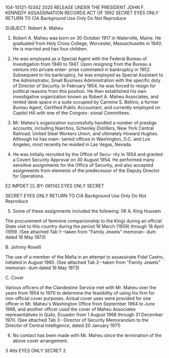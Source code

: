 104-10121-10342 2025 RELEASE UNDER THE PRESIDENT JOHN F. KENNEDY ASSASSINATION RECORDS ACT OF 1992
SECRET
EYES ONLY RETURN TO CIA
Background Use Only
Do Not Reproduce

SUBJECT: Robert A. Maheu

1. Robert A. Maheu was born on 30 October 1917 in
Waterville, Maine. He graduated from Holy Cross College,
Worcester, Massachusetts in 1940. He is married and has
four children.

2. He was employed as a Special Agent with the
Federal Bureau of Investigation from 1940 to 1947. Upon
resigning from the Bureau a venture into private enter-
prise culminated in bankruptcy in 1952. Subsequent to
his bankruptcy, he was employed as Special Assistant to
the Administrator, Small Business Administration with the
specific duty of Director of Security. In February 1954,
he was forced to resign for political reasons from this
position. He then established his own investigative
organization known as Robert A. Maheu Associates, and
rented desk space in a suite occupied by Carmine S. Bellino,
a former Bureau Agent, Certified Public Accountant, and
currently employed on Capitol Hill with one of the Congres-
sional Committees.

3. Mr. Maheu's organization successfully handled a
number of prestige accounts, including Niarchos, Schenley
Distillers, New York Central Railroad, United Steel Workers
Union, and ultimately Howard Hughes. Although he has main-
tained offices in Washington, D.C. and Los Angeles, most
recently he resided in Las Vegas, Nevada.

4. He was initially recruited by the Office of Secu-
rity in 1954 and granted a Covert Security Approval on 30
August 1954. He performed many sensitive assignments for
the Office of Security, and also accepted assignments from
elements of the predecessor of the Deputy Director for
Operations.

E2 IMPDET
CL BY: 061142
EYES ONLY
SECRET

SECRET
EYES ONLY RETURN TO CIA
Background Use Only
Do Not Reproduce

5. Some of these assignments included the
following:
06
A. King Hussein

The procurement of feminine companionship
to the King) during an official State visit
to this country during the period 16 March
(1959) through 18 April (1959. (See attached
Tab 1--taken from "Family Jewels" memoran-
dum dated 16 May 1973)

B. Johnny Roselli

The use of a member of the Mafia in an
attempt to assassinate Fidel Castro,
initiated in August 1960. (See attached
Tab 2--taken from "Family Jewels" memoran-
dum dated 16 May 1973)

C. Cover

Various officers of the Clandestine Service
met with Mr. Maheu over the years from 1954
to 1970 to determine the feasibility of using
his firm for non-official cover purposes.
Actual cover uses were provided for one officer
in Mr. Maheu's Washington Office from September
1964 to June 1966, and another officer used the
cover of Maheu Associates representatives in
Quito, Ecuador from 1 August 1968 through
31 December 1970. (See attached Tab 3--Director
of Security Memorandum to the Director of Central
Intelligence, dated 20 January 1971)

6. No contact has been made with Mr. Maheu since the
termination of the above cover arrangement.

3 Atts
EYES ONLY
SECRET
2
